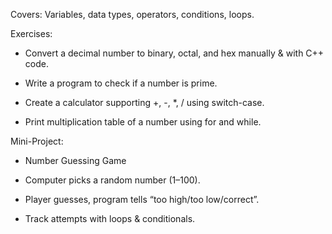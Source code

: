 Covers: Variables, data types, operators, conditions, loops.

Exercises:

* Convert a decimal number to binary, octal, and hex manually & with C++ code.

* Write a program to check if a number is prime.

* Create a calculator supporting +, -, *, / using switch-case.

* Print multiplication table of a number using for and while.


Mini-Project:

* Number Guessing Game

* Computer picks a random number (1–100).

* Player guesses, program tells “too high/too low/correct”.

* Track attempts with loops & conditionals.